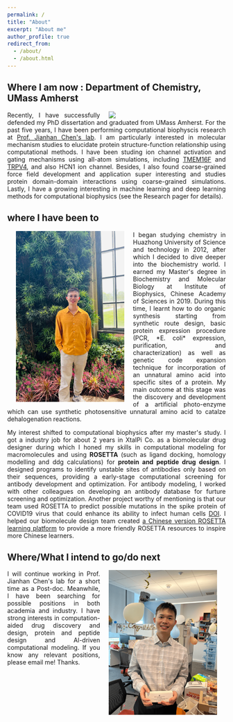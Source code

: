 ```yaml
---
permalink: /
title: "About"
excerpt: "About me"
author_profile: true
redirect_from: 
  - /about/
  - /about.html
---
```


## Where I am now : Department of Chemistry, UMass Amherst

<img align="right" src="/images/jianhuang_umass.jpg" width='250' hspace="20" /> 

<p align="justify">
Recently, I have successfully defended my PhD dissertation and graduated from UMass Amherst. For the past five years, I have been performing computational biophyscis research at <a href="https://www.chem.umass.edu/faculty/jianhan-chen">Prof. Jianhan Chen's lab</a>. I am particularly interested in molecular mechanism studies to elucidate protein structure-function relationship using computational methods. I have been studing ion channel activation and gating mechanisms using all-atom simulations, including <a href="https://www.uniprot.org/uniprot/Q6P9J9">TMEM16F</a> and <a href="https://www.uniprot.org/uniprot/Q9HBA0">TRPV4</a>, and also HCN1 ion channel. Besides, I also found coarse-grained force field development and application super interesting and studies protein domain-domain interactions using coarse-grained simulations. Lastly, I have a growing interesting in machine learning and deep learning methods for computational biophysics (see the Research pager for details).
</p> 

<!--
<p align="right">
  <b>Jian at the peak of Holyoke Mountain</b>
</p> 
-->
## where I have been to

<img align="left" src="/images/jianhuang_at_PA.jpg" width='250' hspace="20" /> 

<p align="justify">
I began studying chemistry in Huazhong University of Science and technology in 2012, after which I decided to dive deeper into the biochemistry world. I earned my Master's degree in Biochemistry and Molecular Biology at Institute of Biophysics, Chinese Academy of Sciences in 2019. During this time, I learnt how to do organic synthesis starting from synthetic route design, basic protein expression procedure (PCR, *E. coli* expression, purification, and characterization) as well as genetic code expansion technique for incorporation of an unnatural amino acid into specific sites of a protein. My main outcome at this stage was the discovery and development of a artificial photo-enzyme which can use synthetic photosensitive unnatural amino acid to catalze dehalogenation reactions.
</p>

<p align="justify">
My interest shifted to computational biophysics after my master's study. I got a industry job for about 2 years in XtalPi Co. as a biomolecular drug designer during which I honed my skills in computational modeling for macromolecules and using <b>ROSETTA</b> (such as ligand docking, homology modelling and ddg calculations) for <b>protein and peptide drug design</b>. I designed programs to identify unstable sites of antibodies only based on their sequences, providing a early-stage computational screening for antibody development and optimization. For antibody modeling, I worked with other colleagues on developing an antibody database for furture screening and optimization. Another project worthy of mentioning is that our team used ROSETTA to predict possible mutations in the spike protein of COVID19 virus that could enhance its ability to infect human cells <a href="https://pubs.rsc.org/en/content/articlelanding/2021/RA/D1RA00426C">DOI</a>. I helped our biomolecule design team created <a href="https://github.com/guyujun/pyrosetta-basic">a Chinese version ROSETTA learning platform</a> to provide a more friendly ROSETTA resources to inspire more Chinese learners.
</p>

## Where/What I intend to go/do next
<img align="right" src="/images/news/defense-4.png" width='250' hspace="20" /> 
<p align="justify"> I will continue working in Prof. Jianhan Chen's lab for a short time as a Post-doc. Meanwhile, I have been searching for possible positions in both academia and industry. I have strong interests in computation-aided drug discovery and design, protein and peptide design and Al-driven computational modeling. If you know any relevant positions, please email me! Thanks. </p>

